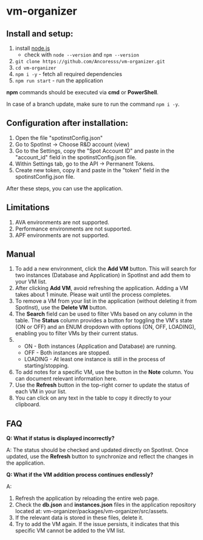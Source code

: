# vm-organizer
## Install and setup:

 1. install [node.js](https://nodejs.org/en)
	 - check with `node --version` and `npm --version`
 2. `git clone https://github.com/Ancoresss/vm-organizer.git`
 3. `cd vm-organizer`
 4. `npm i -y` - fetch all required dependencies
 5. `npm run start` - run the application

**npm** commands should be executed via **cmd** or **PowerShell**.

In case of a branch update, make sure to run the command `npm i -y`.


## Configuration after installation:
1. Open the file "spotinstConfig.json"
2. Go to SpotInst -> Choose R&D account (view)
3. Go to the Settings, copy the "Spot Account ID" and paste in the "account_id" field in the spotinstConfig.json file.
4. Within Settings tab, go to the API -> Permanent Tokens.
5. Create new token, copy it and paste in the "token" field in the spotinstConfig.json file.

After these steps, you can use the application.

## Limitations
1. AVA environments are not supported.
2. Performance environments are not supported.
3. APF environments are not supported.

## Manual
1. To add a new environment, click the **Add VM** button. This will search for two instances (Database and Application) in SpotInst and add them to your VM list.
2. After clicking **Add VM**, avoid refreshing the application. Adding a VM takes about 1 minute. Please wait until the process completes.
3. To remove a VM from your list in the application (without deleting it from SpotInst), use the **Delete VM** button.
4. The **Search** field can be used to filter VMs based on any column in the table. The **Status** column provides a button for toggling the VM's state (ON or OFF) and an ENUM dropdown with options (ON, OFF, LOADING), enabling you to filter VMs by their current status.
5. 
	- ON - Both instances (Application and Database) are running. 
	- OFF - Both instances are stopped. 
	- LOADING - At least one instance is still in the process of starting/stopping.
6. To add notes for a specific VM, use the button in the **Note** column. You can document relevant information here.
7. Use the **Refresh** button in the top-right corner to update the status of each VM in your list.
8. You can click on any text in the table to copy it directly to your clipboard.

## FAQ
**Q: What if status is displayed incorrectly?**

A: The status should be checked and updated directly on SpotInst. Once updated, use the **Refresh** button to synchronize and reflect the changes in the application.

**Q: What if the VM addition process continues endlessly?**

A: 
1. Refresh the application by reloading the entire web page.
2. Check the **db.json** and **instances.json** files in the application repository located at: vm-organizer/packages/vm-organizer/src/assets.
3. If the relevant data is stored in these files, delete it.
4. Try to add the VM again. If the issue persists, it indicates that this specific VM cannot be added to the VM list.
